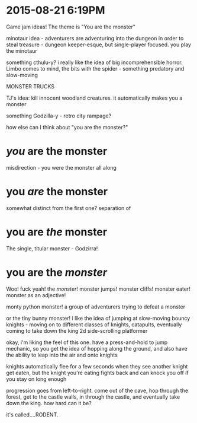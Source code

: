 # 2015-08-21 6:19PM

Game jam ideas! The theme is "You are the monster"

minotaur idea - adventurers are adventuring into the dungeon in order to steal treasure - dungeon keeper-esque, but single-player focused. you play the minotaur

something cthulu-y? i really like the idea of big incomprehensible horror. Limbo comes to mind, the bits with the spider - something predatory and slow-moving

MONSTER TRUCKS

TJ's idea: kill innocent woodland creatures. it automatically makes you a monster

something Godzilla-y - retro city rampage?

how else can I think about "you are the monster?"

# *you* are the monster

misdirection - you were the monster all along

# you *are* the monster

somewhat distinct from the first one? separation of

# you are *the* monster

The single, titular monster - Godzirra!

# you are the *monster*

Woo! fuck yeah! the *monster*! monster jumps! monster cliffs! monster eater! monster as an adjective!


monty python monster! a group of adventurers trying to defeat a monster

or the tiny bunny monster! i like the idea of jumping at slow-moving bouncy knights - moving on to different classes of knights, catapults, eventually coming to take down the king
2d side-scrolling platformer

okay, i'm liking the feel of this one. have a press-and-hold to jump mechanic, so you get the idea of hopping along the ground, and also have the ability to leap into the air and onto knights

knights automatically flee for a few seconds when they see another knight get eaten, but the knight you're eating fights back and can knock you off if you stay on long enough

progression goes from left-to-right. come out of the cave, hop through the forest, get to the castle walls, in through the castle, and eventually take down the king. how hard can it be?

it's called....RODENT.
